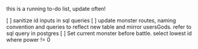 this is a running to-do list, update often!

[ ] sanitize id inputs in sql queries
[ ] update monster routes, naming convention and queries to reflect new table and mirror usersGods. refer to sql query in postgres
[ ] Set current monster before battle. select lowest id 
where power != 0 